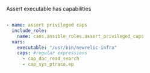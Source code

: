 Assert executable has capabilities

```yaml

- name: assert privileged caps
  include_role:
    name: caos.ansible_roles.assert_privileged_caps
  vars:
    executable: "/usr/bin/newrelic-infra"
    caps: #regular expressions
      - cap_dac_read_search
      - cap_sys_ptrace.ep
```